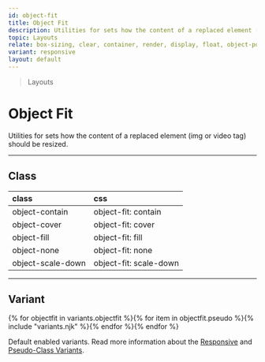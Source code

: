 ```yaml
---
id: object-fit
title: Object Fit
description: Utilities for sets how the content of a replaced element (img or video tag) should be resized.
topic: Layouts
relate: box-sizing, clear, container, render, display, float, object-position, overflow, position, top/bottom/left/right, visibility, z-index
variant: responsive
layout: default
---
```


> Layouts

# Object Fit

Utilities for sets how the content of a replaced element (img or video tag) should be resized.

---

## Class

| <span class="px-3 py-1 text-white (dark)text-charcoal-100 bg-charcoal-100 (dark)bg-gray-600 rounded-full">class</span> | <span class="px-3 py-1 text-white (dark)text-charcoal-100 bg-charcoal-100 (dark)bg-gray-600 rounded-full">css</span> |
|:--|:--|
| object-contain | object-fit: contain |
| object-cover | object-fit: cover |
| object-fill | object-fit: fill |
| object-none | object-fit: none |
| object-scale-down | object-fit: scale-down |

---

## Variant

<y class="flex flex-gap-2 flex-wrap justify-start items-center">{% for objectfit in variants.objectfit %}{% for item in objectfit.pseudo %}{% include "variants.njk" %}{% endfor %}{% endfor %}</y>

Default enabled variants. Read more information about the [Responsive](/responsive) and [Pseudo-Class Variants](/pseudo-class-variants/).